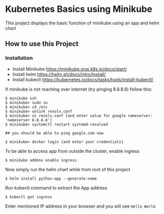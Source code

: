 # Kubernetes Basics using Minikube
This project displays the basic function of minikube using an app and helm chart

## How to use this Project

### Installation
- Install Minikube https://minikube.sigs.k8s.io/docs/start/
- Install helm     https://helm.sh/docs/intro/install/
- Install kubectl  https://kubernetes.io/docs/tasks/tools/install-kubectl/

If minikube is not reaching over internet (try pinging 8.8.8.8) follow this:
```
$ minikube ssh
$ minikube> sudo su
$ minikube> cd /etc
$ minikube> unlink resolv.conf
$ minikube> vi resolv.conf [and enter value for google nameserver: 'nameserver 8.8.8.8']
$ minikube> systemctl restart systemd-resolved

## you should be able to ping google.com now

$ minikube> docker login [and enter your credentials]
```
To be able to access app from outside the cluster, enable ingress

```
$ minikube addons enable ingress
```

Now simply run the helm chart while from root of this project
```
$ helm install python-app --generate-name
```

Run kubectl command to extract the App address
```
$ kubectl get ingress
```

Enter mentioned IP address in your browser and you will see `Hello World`